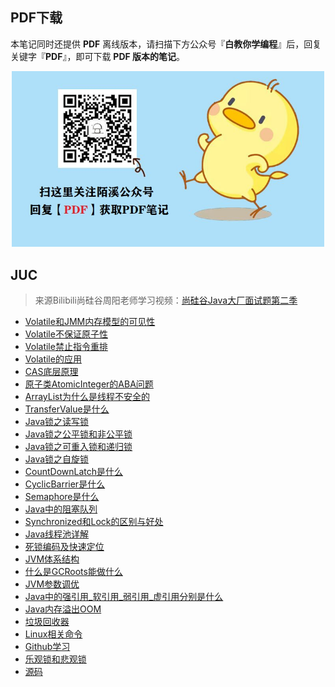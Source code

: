 ## PDF下载

本笔记同时还提供 **PDF** 离线版本，请扫描下方公众号『**白教你学编程**』后，回复关键字『**PDF**』，即可下载 **PDF 版本的笔记**。

<p align=center>
    <img src="../../doc/images/qq/获取PDF.jpg" width="500" />
</p>

## JUC

>来源Bilibili尚硅谷周阳老师学习视频：[尚硅谷Java大厂面试题第二季](https://www.bilibili.com/video/BV18b411M7xz)

- [Volatile和JMM内存模型的可见性](http://www.moguit.cn/#/info?blogUid=6c04e335ef5be646d10ff8cd98256348)
- [Volatile不保证原子性](http://www.moguit.cn/#/info?blogUid=321c05d7ea1660a2f65339c50a7a2c66)
- [Volatile禁止指令重排](http://www.moguit.cn/#/info?blogUid=5e97152c1b36fbe533b594ade1545c72)
- [Volatile的应用](http://www.moguit.cn/#/info?blogUid=9947f60e4a35c6175eed671337a3fe13)
- [CAS底层原理](http://www.moguit.cn/#/info?blogUid=0f36e78050dc34b71128fa178f68ced5)
- [原子类AtomicInteger的ABA问题](http://www.moguit.cn/#/info?blogUid=46973eba956ece213e8116ebbdb3c80a)
- [ArrayList为什么是线程不安全的](http://www.moguit.cn/#/info?blogUid=e234c0b2a67556c9eef84f6ea234f373)
- [TransferValue是什么](./5_TransferValue是什么)
- [Java锁之读写锁](http://www.moguit.cn/#/info?blogUid=ed4637e5173004e2510bea1822cc496f)
- [Java锁之公平锁和非公平锁](http://www.moguit.cn/#/info?blogUid=8bf613b6c0fb5ca3155d89f6a159ee4b)
- [Java锁之可重入锁和递归锁](http://www.moguit.cn/#/info?blogUid=6907a51312089de9bd4f4d299c35bee9)
- [Java锁之自旋锁](http://www.moguit.cn/#/info?blogUid=f92f19eac21a4e50e18672d97c7a087f)
- [CountDownLatch是什么](http://www.moguit.cn/#/info?blogUid=6ffcf37d1fa8a18f2dec8548c684c25b)
- [CyclicBarrier是什么](http://www.moguit.cn/#/info?blogUid=cdc53a873275f88b77148286bf6fbb1c)
- [Semaphore是什么](http://www.moguit.cn/#/info?blogUid=753692205a5f9c8171fda50f7607c931)
- [Java中的阻塞队列](http://www.moguit.cn/#/info?blogUid=503f1b8d583ef5145344a889760b348b)
- [Synchronized和Lock的区别与好处](http://www.moguit.cn/#/info?blogUid=12f448bcca7fc10c94c4c232bef7a1fa)
- [Java线程池详解](http://www.moguit.cn/#/info?blogUid=c0e5cbeaeb39d9a3139331a72432fbb1)
- [死锁编码及快速定位](http://www.moguit.cn/#/info?blogUid=666b0babb173833986840a48e09173a8)
- [JVM体系结构](./12_JVM/JVM体系结构)
- [什么是GCRoots能做什么](http://www.moguit.cn/#/info?blogUid=a38f34e2e708b279f9bfd5df7807bdd1)
- [JVM参数调优](http://www.moguit.cn/#/info?blogUid=fca3fbcefaed38d2bbecca2e6a111905)
- [Java中的强引用_软引用_弱引用_虚引用分别是什么](http://www.moguit.cn/#/info?blogUid=a6977c422f1da0a71a292e9fdeabf3c2)
- [Java内存溢出OOM](http://www.moguit.cn/#/info?blogUid=a608650963729d09a3c285a623a32be3)
- [垃圾回收器](http://www.moguit.cn/#/info?blogUid=0b5a41c33fcb1fac230f2684a3208eb0)
- [Linux相关命令](http://www.moguit.cn/#/info?blogUid=daf07eceb56cb41931b2d73427d93cb3)
- [Github学习](http://www.moguit.cn/#/info?blogUid=a31fc7326ace247a6540c482c58c7340)
- [乐观锁和悲观锁](./15_乐观锁和悲观锁)
- [源码](Code)